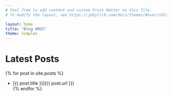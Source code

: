 ```yaml
---
# Feel free to add content and custom Front Matter to this file.
# To modify the layout, see https://jekyllrb.com/docs/themes/#overriding-theme-defaults

layout: home
title: "Blog HMIS"
theme: Simplex
---
```

# Latest Posts

{% for post in site.posts %}
  - [{{ post.title }}]({{ post.url }})  
{% endfor %}
